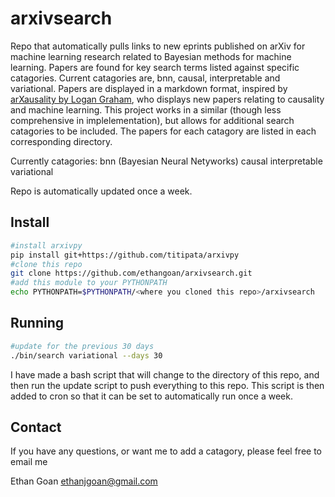 # arxivsearch

Repo that automatically pulls links to new eprints published on arXiv
for machine learning research related to Bayesian methods for machine learning.
Papers are found for key search terms listed against specific catagories.
Current catagories are, bnn, causal, interpretable and variational.
Papers are displayed in a markdown format, inspired by
[arXausality by Logan Graham](https://github.com/logangraham/arxausality),
who displays new papers relating to causality and machine learning.
This project works in a similar (though less comprehensive in implelementation),
but allows for additional search catagories to be included. The papers for
each catagory are listed in each corresponding directory.

Currently catagories:
bnn (Bayesian Neural Netyworks)
causal
interpretable
variational


Repo is automatically updated once a week.


## Install
```bash
#install arxivpy
pip install git+https://github.com/titipata/arxivpy
#clone this repo
git clone https://github.com/ethangoan/arxivsearch.git
#add this module to your PYTHONPATH
echo PYTHONPATH=$PYTHONPATH/<where you cloned this repo>/arxivsearch
```

## Running
```bash
#update for the previous 30 days
./bin/search variational --days 30
```
I have made a bash script that will change to the directory of this repo,
and then run the update script to push everything to this repo. This script
is then added to cron so that it can be set to automatically run once a week.


## Contact
If you have any questions, or want me to add a catagory, please feel free to email me

Ethan Goan
ethanjgoan@gmail.com

